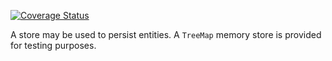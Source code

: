 [![Coverage Status](https://coveralls.io/repos/github/mP1/walkingkooka-store/badge.svg?branch=master)](https://coveralls.io/repos/github/mP1/walkingkooka-store?branch=master)

A store may be used to persist entities. A `TreeMap` memory store is provided for testing purposes.
